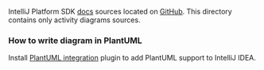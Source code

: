 IntelliJ Platform SDK [docs](https://www.jetbrains.org/intellij/sdk/docs/welcome.html) sources located on [GitHub](https://github.com/JetBrains/intellij-sdk-docs).
This directory contains only activity diagrams sources.

### How to write diagram in PlantUML

Install [PlantUML integration](https://plugins.jetbrains.com/plugin/7017-plantuml-integration/) plugin to add PlantUML support to IntelliJ IDEA.